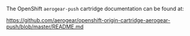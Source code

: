 The OpenShift `aerogear-push` cartridge documentation can be found at:

https://github.com/aerogear/openshift-origin-cartridge-aerogear-push/blob/master/README.md

